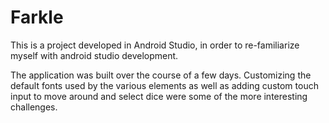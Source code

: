 # Farkle
This is a project developed in Android Studio, in order to re-familiarize myself with android studio development.

The application was built over the course of a few days. Customizing the default fonts used by the various elements as well as adding custom touch input to move around and select dice were some of the more interesting challenges.
